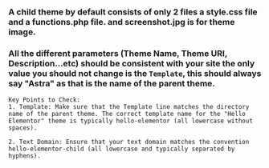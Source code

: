 ### A child theme by default consists of only 2 files a style.css file and a functions.php file. and screenshot.jpg is for theme image.

### All the different parameters (Theme Name, Theme URI, Description...etc) should be consistent with your site the only value you should not change is the ```Template```, this should always say "Astra" as that is the name of the parent theme.

```
Key Points to Check:
1. Template: Make sure that the Template line matches the directory name of the parent theme. The correct template name for the "Hello Elementor" theme is typically hello-elementor (all lowercase without spaces).

2. Text Domain: Ensure that your text domain matches the convention hello-elementor-child (all lowercase and typically separated by hyphens).
```